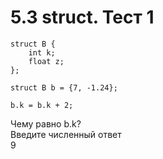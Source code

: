# 5.3 struct. Тест 1

```// листинг задания
struct B {
    int k;
    float z;
};

struct B b = {7, -1.24};

b.k = b.k + 2;
```  

Чему равно b.k?  
Введите численный ответ  
9
